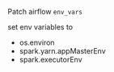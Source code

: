 

Patch airflow `env_vars`

set env variables to
- os.environ
- spark.yarn.appMasterEnv
- spark.executorEnv